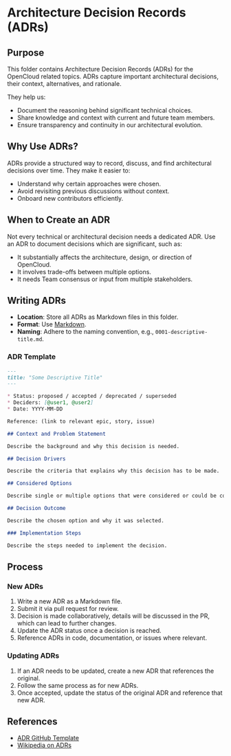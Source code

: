 # Architecture Decision Records (ADRs)

## Purpose

This folder contains Architecture Decision Records (ADRs) for the OpenCloud related topics.
ADRs capture important architectural decisions, their context, alternatives, and rationale.

They help us:

- Document the reasoning behind significant technical choices.
- Share knowledge and context with current and future team members.
- Ensure transparency and continuity in our architectural evolution.

## Why Use ADRs?

ADRs provide a structured way to record, discuss, and find architectural decisions over time.
They make it easier to:

- Understand why certain approaches were chosen.
- Avoid revisiting previous discussions without context.
- Onboard new contributors efficiently.

## When to Create an ADR

Not every technical or architectural decision needs a dedicated ADR.
Use an ADR to document decisions which are significant, such as:

* It substantially affects the architecture, design, or direction of OpenCloud.
* It involves trade-offs between multiple options.
* It needs Team consensus or input from multiple stakeholders.

## Writing ADRs

- **Location**: Store all ADRs as Markdown files in this folder.
- **Format**: Use [Markdown](https://commonmark.org/).
- **Naming**: Adhere to the naming convention, e.g., `0001-descriptive-title.md`.

### ADR Template

```markdown
---
title: "Some Descriptive Title"
---

* Status: proposed / accepted / deprecated / superseded
* Deciders: [@user1, @user2]
* Date: YYYY-MM-DD

Reference: (link to relevant epic, story, issue)

## Context and Problem Statement

Describe the background and why this decision is needed.

## Decision Drivers

Describe the criteria that explains why this decision has to be made.

## Considered Options

Describe single or multiple options that were considered or could be considered.

## Decision Outcome

Describe the chosen option and why it was selected.

### Implementation Steps

Describe the steps needed to implement the decision.
```

## Process

### New ADRs

1. Write a new ADR as a Markdown file.
2. Submit it via pull request for review.
3. Decision is made collaboratively, details will be discussed in the PR, which can lead to further changes.
4. Update the ADR status once a decision is reached.
5. Reference ADRs in code, documentation, or issues where relevant.

### Updating ADRs

1. If an ADR needs to be updated, create a new ADR that references the original.
2. Follow the same process as for new ADRs.
3. Once accepted, update the status of the original ADR and reference that new ADR.

## References

- [ADR GitHub Template](https://github.com/joelparkerhenderson/architecture_decision_record)
- [Wikipedia on ADRs](https://en.wikipedia.org/wiki/Architectural_decision)
